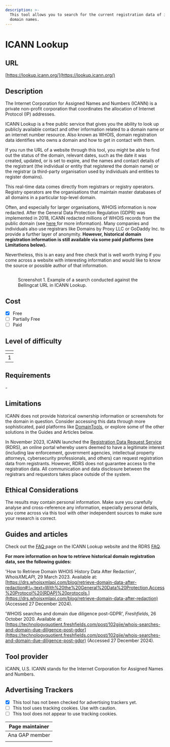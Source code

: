 ```yaml
---
description: >-
  This tool allows you to search for the current registration data of internet
  domain names.
---
```


# ICANN Lookup

## URL

[https://lookup.icann.org/](https://lookup.icann.org/)

## Description

The Internet Corporation for Assigned Names and Numbers (ICANN) is a private non-profit corporation that coordinates the allocation of Internet Protocol (IP) addresses.

ICANN Lookup is a free public service that gives you the ability to look up publicly available contact and other information related to a domain name or an internet number resource. Also known as WHOIS, domain registration data identifies who owns a domain and how to get in contact with them.&#x20;

If you run the URL of a website through this tool, you might be able to find out the status of the domain, relevant dates, such as the date it was created, updated, or is set to expire, and the names and contact details of the registrant (the individual or entity that registered the domain name) or the registrar (a third-party organisation used by individuals and entities to register domains).&#x20;

This real-time data comes directly from registrars or registry operators. Registry operators are the organisations that maintain master databases of all domains in a particular top-level domain.

Often, and especially for larger organisations, WHOIS information is now redacted. After the General Data Protection Regulation (GDPR) was implemented in 2018, ICANN redacted millions of WHOIS records from the public domain (see [here ](https://www.inta.org/news-and-press/inta-news/the-european-union-tackles-the-whois-issue/)for more information). Many companies and individuals also use registrars like Domains by Proxy LLC or GoDaddy Inc. to provide a further layer of anonymity. **However, historical domain registration information is still available via some paid platforms (see Limitations below).**&#x20;

Nevertheless, this is an easy and free check that is well worth trying if you come across a website with interesting information and would like to know the source or possible author of that information.

<figure><img src=".gitbook/assets/image.png" alt=""><figcaption><p>Screenshot 1. Example of a search conducted against the Bellingcat URL in ICANN Lookup. </p></figcaption></figure>

## Cost

* [x] Free
* [ ] Partially Free
* [ ] Paid

## Level of difficulty

<table><thead><tr><th data-type="rating" data-max="5"></th></tr></thead><tbody><tr><td>1</td></tr></tbody></table>

## Requirements

\-

## Limitations

ICANN does not provide historical ownership information or screenshots for the domain in question. Consider accessing this data through more sophisticated, paid platforms like [DomainTools](https://whois.domaintools.com/), or explore some of the other solutions in the Guides and Articles below.

In November 2023, ICANN launched the [Registration Data Request Service](https://rdrs.icann.org/) (RDRS), an online portal whereby users deemed to have a legitimate interest (including law enforcement, government agencies, intellectual property attorneys, cybersecurity professionals, and others) can request registration data from registrants. However, RDRS does not guarantee access to the registration data. All communication and data disclosure between the registrars and requestors takes place outside of the system. &#x20;

## Ethical Considerations

The results may contain personal information. Make sure you carefully analyse and cross-reference any information, especially personal details, you come across via this tool with other independent sources to make sure your research is correct.&#x20;

## Guides and articles

Check out the [FAQ ](https://lookup.icann.org/en/faq)page on the ICANN Lookup website and the RDRS [FAQ](https://www.icann.org/rdrs-en).

**For more information on how to retrieve historical domain registration data, see the following guides:**

'How to Retrieve Domain WHOIS History Data After Redaction', _WhoisXMLAPI_, 29 March 2023. Available at: [https://drs.whoisxmlapi.com/blog/retrieve-domain-data-after-redaction#:\~:text=With%20the%20General%20Data%20Protection,Access%20Protocol%20(RDAP)%20protocols.](https://drs.whoisxmlapi.com/blog/retrieve-domain-data-after-redaction) (Accessed 27 December 2024).

'WHOIS searches and domain due diligence post-GDPR', _Freshfields_, 26 October 2020. Available at: [https://technologyquotient.freshfields.com/post/102giie/whois-searches-and-domain-due-diligence-post-gdpr](https://technologyquotient.freshfields.com/post/102giie/whois-searches-and-domain-due-diligence-post-gdpr) (Accessed 27 December 2024).

## Tool provider

ICANN, U.S. ICANN stands for the Internet Corporation for Assigned Names and Numbers.

## Advertising Trackers

* [x] This tool has not been checked for advertising trackers yet.
* [ ] This tool uses tracking cookies. Use with caution.
* [ ] This tool does not appear to use tracking cookies.

| Page maintainer |
| --------------- |
| Ana GAP member  |
|                 |
